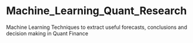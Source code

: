 # Machine_Learning_Quant_Research
Machine Learning Techniques to extract useful forecasts, conclusions and decision making in Quant Finance
